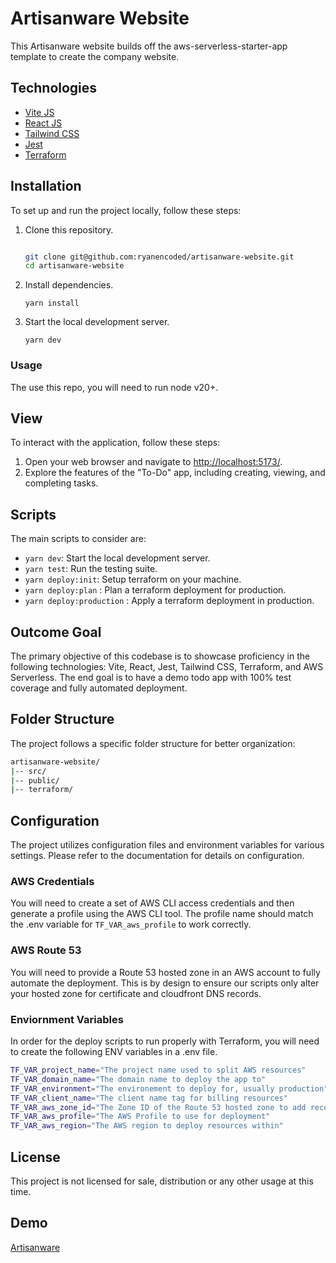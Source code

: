 # Artisanware Website

This Artisanware website builds off the aws-serverless-starter-app template to create the company website.  

## Technologies

- [Vite JS](https://vitejs.dev/)
- [React JS](https://reactjs.org/)
- [Tailwind CSS](https://tailwindcss.com/)
- [Jest](https://jestjs.io/)
- [Terraform](https://www.terraform.io/)

## Installation

To set up and run the project locally, follow these steps:

1. Clone this repository.

   ```bash
   
   git clone git@github.com:ryanencoded/artisanware-website.git
   cd artisanware-website

    ```

2. Install dependencies.

    `yarn install`

3. Start the local development server.

    `yarn dev`

### Usage

The use this repo, you will need to run node v20+.

## View

To interact with the application, follow these steps:

1. Open your web browser and navigate to [http://localhost:5173/](http://localhost:5173/).
2. Explore the features of the "To-Do" app, including creating, viewing, and completing tasks.

## Scripts

The main scripts to consider are:

- `yarn dev`: Start the local development server.
- `yarn test`: Run the testing suite.
- `yarn deploy:init`: Setup terraform on your machine.
- `yarn deploy:plan` : Plan a terraform deployment for production.
- `yarn deploy:production` : Apply a terraform deployment in production.

## Outcome Goal

The primary objective of this codebase is to showcase proficiency in the following technologies: Vite, React, Jest, Tailwind CSS, Terraform, and AWS Serverless. The end goal is to have a demo todo app with 100% test coverage and fully automated deployment.

## Folder Structure

The project follows a specific folder structure for better organization:

```bash
artisanware-website/
|-- src/
|-- public/
|-- terraform/
```

## Configuration

The project utilizes configuration files and environment variables for various settings. Please refer to the documentation for details on configuration.

### AWS Credentials

You will need to create a set of AWS CLI access credentials and then generate a profile using the AWS CLI tool. The profile name should match the .env variable for `TF_VAR_aws_profile` to work correctly.

### AWS Route 53

You will need to provide a Route 53 hosted zone in an AWS account to fully automate the deployment. This is by design to ensure our scripts only alter your hosted zone for certificate and cloudfront DNS records.

### Enviornment Variables

In order for the deploy scripts to run properly with Terraform, you will need to create the following ENV variables in a .env file.

```bash
TF_VAR_project_name="The project name used to split AWS resources"
TF_VAR_domain_name="The domain name to deploy the app to"
TF_VAR_environment="The environement to deploy for, usually production"
TF_VAR_client_name="The client name tag for billing resources"
TF_VAR_aws_zone_id="The Zone ID of the Route 53 hosted zone to add records to"
TF_VAR_aws_profile="The AWS Profile to use for deployment"
TF_VAR_aws_region="The AWS region to deploy resources within"

```

## License

This project is not licensed for sale, distribution or any other usage at this time.

## Demo

[Artisanware](https://artisanware.com)
